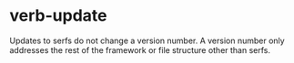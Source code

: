 # verb-update
Updates to serfs do not change a version number. A version number only addresses the rest of the framework or file structure other than serfs.
